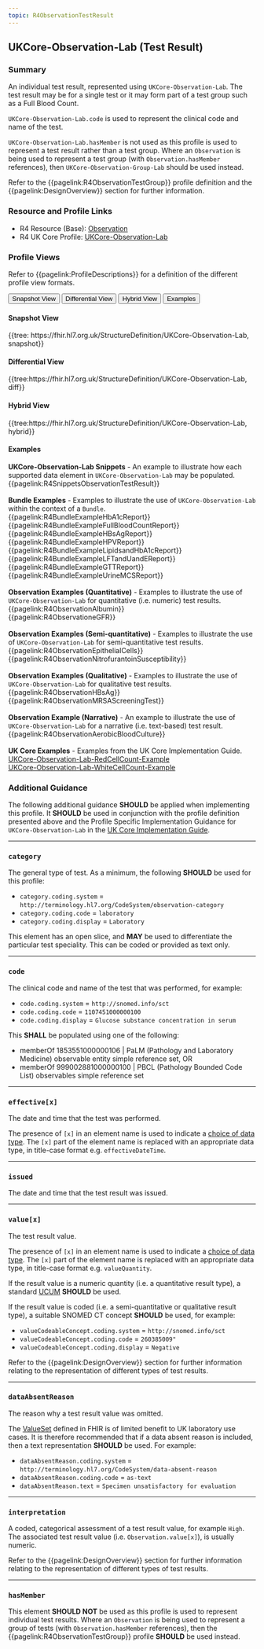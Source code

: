 ```yaml
---
topic: R4ObservationTestResult
---
```

## UKCore-Observation-Lab (Test Result)

### Summary
An individual test result, represented using `UKCore-Observation-Lab`. The test result may be for a single test or it may form part of a test group such as a Full Blood Count.

`UKCore-Observation-Lab.code` is used to represent the clinical code and name of the test.

`UKCore-Observation-Lab.hasMember` is not used as this profile is used to represent a test result rather than a test group. Where an `Observation` is being used to represent a test group (with `Observation.hasMember` references), then `UKCore-Observation-Group-Lab` should be used instead.

Refer to the {{pagelink:R4ObservationTestGroup}} profile definition and the {{pagelink:DesignOverview}} section for further information.

### Resource and Profile Links
* R4 Resource (Base): [Observation](https://hl7.org/fhir/R4/observation.html)
* R4 UK Core Profile: [UKCore-Observation-Lab](https://simplifier.net/guide/uk-core-implementation-guide-stu2/home/profilesandextensions/profile-ukcore-observation-lab?current)

### Profile Views
Refer to {{pagelink:ProfileDescriptions}} for a definition of the different profile view formats.
<div class="tab fhirTree">
    <button class="tablinks active" onclick="openTab(event, 'Snapshot View')">Snapshot View</button>
    <button class="tablinks" onclick="openTab(event, 'Differential View')">Differential View</button>
    <button class="tablinks" onclick="openTab(event, 'Hybrid View')">Hybrid View</button>
    <button class="tablinks" onclick="openTab(event, 'Examples')">Examples</button>
</div>

<div id="Snapshot View" class="tabcontent" style="display:block">
    <h4>Snapshot View</h4>
    {{tree: https://fhir.hl7.org.uk/StructureDefinition/UKCore-Observation-Lab, snapshot}}
</div>

<div id="Differential View" class="tabcontent">
    <h4>Differential View</h4>
    {{tree:https://fhir.hl7.org.uk/StructureDefinition/UKCore-Observation-Lab, diff}}
</div>

<div id="Hybrid View" class="tabcontent">
    <h4>Hybrid View</h4>
    {{tree:https://fhir.hl7.org.uk/StructureDefinition/UKCore-Observation-Lab, hybrid}}
</div>

<div id="Examples" class="tabcontent">
    <h4>Examples</h4>
    <b>UKCore-Observation-Lab Snippets</b> - An example to illustrate how each supported data element in <code>UKCore-Observation-Lab</code> may be populated.<br>{{pagelink:R4SnippetsObservationTestResult}}<br><br>
    <b>Bundle Examples</b> - Examples to illustrate the use of <code>UKCore-Observation-Lab</code> within the context of a <code>Bundle</code>.<br>{{pagelink:R4BundleExampleHbA1cReport}}<br>{{pagelink:R4BundleExampleFullBloodCountReport}}<br>{{pagelink:R4BundleExampleHBsAgReport}}<br>{{pagelink:R4BundleExampleHPVReport}}<br>{{pagelink:R4BundleExampleLipidsandHbA1cReport}}<br>{{pagelink:R4BundleExampleLFTandUandEReport}}<br>{{pagelink:R4BundleExampleGTTReport}}<br>{{pagelink:R4BundleExampleUrineMCSReport}}<br><br>    
    <b>Observation Examples (Quantitative)</b> - Examples to illustrate the use of <code>UKCore-Observation-Lab</code> for quantitative (i.e. numeric) test results.<br>{{pagelink:R4ObservationAlbumin}}<br>{{pagelink:R4ObservationeGFR}}<br><br>
    <b>Observation Examples (Semi-quantitative)</b> - Examples to illustrate the use of <code>UKCore-Observation-Lab</code> for semi-quantitative test results.<br>{{pagelink:R4ObservationEpithelialCells}}<br>{{pagelink:R4ObservationNitrofurantoinSusceptibility}}<br><br> 
    <b>Observation Examples (Qualitative)</b> - Examples to illustrate the use of <code>UKCore-Observation-Lab</code> for qualitative test results.<br>{{pagelink:R4ObservationHBsAg}}<br>{{pagelink:R4ObservationMRSAScreeningTest}}<br><br>
    <b>Observation Example (Narrative)</b> - An example to illustrate the use of <code>UKCore-Observation-Lab</code> for a narrative (i.e. text-based) test result.<br>{{pagelink:R4ObservationAerobicBloodCulture}}<br><br>
    <b>UK Core Examples</b> - Examples from the UK Core Implementation Guide.<br>
    <a href="https://simplifier.net/guide/uk-core-implementation-guide-stu2/home/examples/examplesindex/Example-UKCore-Observation-Lab-RedCellCount?current">UKCore-Observation-Lab-RedCellCount-Example</a><br><a href="https://simplifier.net/guide/uk-core-implementation-guide-stu2/home/examples/examplesindex/Example-UKCore-Observation-Lab-WhiteCellCount?current">UKCore-Observation-Lab-WhiteCellCount-Example</a><br>
</div>

### Additional Guidance
The following additional guidance **SHOULD** be applied when implementing this profile. It **SHOULD** be used in conjunction with the profile definition presented above and the Profile Specific Implementation Guidance for `UKCore-Observation-Lab` in the [UK Core Implementation Guide](https://simplifier.net/guide/uk-core-implementation-guide-stu2/home/profilesandextensions/profile-ukcore-observation-lab?current).

---

### `category`
The general type of test. As a minimum, the following **SHOULD** be used for this profile:

* `category.coding.system` = `http://terminology.hl7.org/CodeSystem/observation-category`
* `category.coding.code` = `laboratory`
* `category.coding.display` = `Laboratory`

This element has an open slice, and **MAY** be used to differentiate the particular test speciality. This can be coded or provided as text only.

---

### `code`
The clinical code and name of the test that was performed, for example:

* `code.coding.system` = `http://snomed.info/sct`
* `code.coding.code` = `1107451000000100`
* `code.coding.display` = `Glucose substance concentration in serum`

This **SHALL** be populated using one of the following:

* memberOf 1853551000000106 | PaLM (Pathology and Laboratory Medicine) observable entity simple reference set, OR
* memberOf 999002881000000100 | PBCL (Pathology Bounded Code List) observables simple reference set

---

### `effective[x]`
The date and time that the test was performed.

The presence of `[x]` in an element name is used to indicate a [choice of data type](https://hl7.org/fhir/R4/formats.html#choice). The `[x]` part of the element name is replaced with an appropriate data type, in title-case format e.g. `effectiveDateTime`.

---

### `issued`
The date and time that the test result was issued.

---

### `value[x]`
The test result value.

The presence of `[x]` in an element name is used to indicate a [choice of data type](https://hl7.org/fhir/R4/formats.html#choice). The `[x]` part of the element name is replaced with an appropriate data type, in title-case format e.g. `valueQuantity`.

If the result value is a numeric quantity (i.e. a quantitative result type), a standard [UCUM](https://ucum.org/) **SHOULD** be used.

If the result value is coded (i.e. a semi-quantitative or qualitative result type), a suitable SNOMED CT concept **SHOULD** be used, for example: 

* `valueCodeableConcept.coding.system` = `http://snomed.info/sct`
* `valueCodeableConcept.coding.code` = `260385009"`
* `valueCodeableConcept.coding.display` = `Negative`

Refer to the {{pagelink:DesignOverview}} section for further information relating to the representation of different types of test results.

---

### `dataAbsentReason`
The reason why a test result value was omitted.

The [ValueSet](https://simplifier.net/packages/hl7.fhir.r4.core/4.0.1/files/83657) defined in FHIR is of limited benefit to UK laboratory use cases. It is therefore recommended that if a data absent reason is included, then a text representation **SHOULD** be used. For example: 

* `dataAbsentReason.coding.system` = `http://terminology.hl7.org/CodeSystem/data-absent-reason`
* `dataAbsentReason.coding.code` = `as-text`
* `dataAbsentReason.text` = `Specimen unsatisfactory for evaluation`

---

### `interpretation`
A coded, categorical assessment of a test result value, for example `High`. The associated test result value (i.e. `Observation.value[x]`), is usually numeric. 

Refer to the {{pagelink:DesignOverview}} section for further information relating to the representation of different types of test results.

---

### `hasMember`
This element **SHOULD NOT** be used as this profile is used to represent individual test results. Where an `Observation` is being used to represent a group of tests (with `Observation.hasMember` references), then the {{pagelink:R4ObservationTestGroup}} profile **SHOULD** be used instead.
